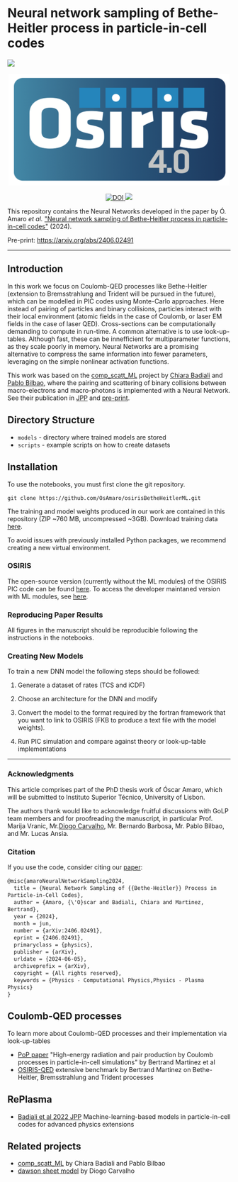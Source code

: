 Neural network sampling of Bethe-Heitler process in particle-in-cell codes
=============================================================================================================================

<a href="https://arxiv.org/abs/2406.02491" style='vertical-align:middle; display:inline;'><img
							src="https://img.shields.io/badge/plasm--ph-arXiv%3A2406.02491-B31B1B.svg" class="plain" style="height:25px;" /></a>
       

<p align="center">
  <img src="assets/osiris_logo.png" alt="osiris_logo" width="500"/></center>
</p>
<p align="center"> <a href="https://zenodo.org/badge/latestdoi/11422851">
  <img src="https://zenodo.org/badge/11422851.svg" alt="DOI">
</a>
<a href="https://lbesson.mit-license.org/">
  <img src="https://img.shields.io/badge/License-MIT-blue.svg" />
</a>
</p>

This repository contains the Neural Networks developed in the paper by Ó. Amaro _et al._ ["Neural network sampling of Bethe-Heitler process in particle-in-cell codes"](https://arxiv.org/abs/2406.02491) (2024).

Pre-print: https://arxiv.org/abs/2406.02491

---

## Introduction

In this work we focus on Coulomb-QED processes like Bethe-Heitler (extension to Bremsstrahlung and Trident will be pursued in the future), which can be modelled in PIC codes using Monte-Carlo approaches. Here instead of pairing of particles and binary collisions, particles interact with their local environment (atomic fields in the case of Coulomb, or laser EM fields in the case of laser QED).
Cross-sections can be computationally demanding to compute in run-time. A common alternative is to use look-up-tables. Although fast, these can be innefficient for multiparameter functions, as they scale poorly in memory.
Neural Networks are a promising alternative to compress the same information into fewer parameters, leveraging on the simple nonlinear activation functions.

This work was based on the [comp_scatt_ML](https://github.com/chiarabadiali/comp_scatt_ML) project by [Chiara Badiali](https://github.com/chiarabadiali) and [Pablo Bilbao](https://github.com/pabilbado), where the pairing and scattering of binary collisions between macro-electrons and macro-photons is implemented with a Neural Network. See their publication in [JPP](https://www.cambridge.org/core/journals/journal-of-plasma-physics/article/abs/machinelearningbased-models-in-particleincell-codes-for-advanced-physics-extensions/9D34BB83508AF220EC60EF892079D053) and [pre-print](https://arxiv.org/abs/2206.02937).

## Directory Structure

- ```models``` - directory where trained models are stored
- ```scripts``` - example scripts on how to create datasets


## Installation

To use the notebooks, you must first clone the git repository.

```
git clone https://github.com/OsAmaro/osirisBetheHeitlerML.git
```

The training and model weights produced in our work are contained in this repository (ZIP ~760 MB, uncompressed ~3GB). Download training data [here](https://ulisboa-my.sharepoint.com/:u:/g/personal/ist187343_tecnico_ulisboa_pt/EUUUMmTPXfJHhmSAWUYMG94BCdCTJ8oUHm4dUvgOXwgfjw?e=GaM0Gd).

To avoid issues with previously installed Python packages, we recommend creating a new virtual environment.

### OSIRIS

The open-source version (currently without the ML modules) of the OSIRIS PIC code can be found [here](https://osiris-code.github.io/). To access the developer maintaned version with ML modules, see [here](https://epp.tecnico.ulisboa.pt/osiris/).


### Reproducing Paper Results

All figures in the manuscript should be reproducible following the instructions in the notebooks.


### Creating New Models

To train a new DNN model the following steps should be followed:

1. Generate a dataset of rates (TCS and iCDF)

2. Choose an architecture for the DNN and modify 

3. Convert the model to the format required by the fortran framework that you want to link to OSIRIS (FKB to produce a text file with the model weights).

4. Run PIC simulation and compare against theory or look-up-table implementations


---

### Acknowledgments

This article comprises part of the PhD thesis work of Óscar Amaro, which will be submitted to Instituto Superior Técnico, University of Lisbon.

The authors thank would like to acknowledge fruitful discussions with GoLP team members and for proofreading the manuscript, in particular Prof. Marija Vranic, Mr.[Diogo Carvalho](https://github.com/diogodcarvalho), Mr. Bernardo Barbosa, Mr. Pablo Bilbao, and Mr. Lucas Ansia.

### Citation

If you use the code, consider citing our [paper](https://arxiv.org/abs/2406.02491):

```
@misc{amaroNeuralNetworkSampling2024,
  title = {Neural Network Sampling of {{Bethe-Heitler}} Process in Particle-in-Cell Codes},
  author = {Amaro, {\'O}scar and Badiali, Chiara and Martinez, Bertrand},
  year = {2024},
  month = jun,
  number = {arXiv:2406.02491},
  eprint = {2406.02491},
  primaryclass = {physics},
  publisher = {arXiv},
  urldate = {2024-06-05},
  archiveprefix = {arXiv},
  copyright = {All rights reserved},
  keywords = {Physics - Computational Physics,Physics - Plasma Physics}
}
```

## Coulomb-QED processes

To learn more about Coulomb-QED processes and their implementation via look-up-tables

* [PoP paper](https://pubs.aip.org/aip/pop/article/26/10/103109/264054/High-energy-radiation-and-pair-production-by) "High-energy radiation and pair production by Coulomb processes in particle-in-cell simulations" by Bertrand Martinez et al
* [OSIRIS-QED](https://github.com/bertrandmartinez/benchmark_osiris_qed) extensive benchmark by Bertrand Martinez on Bethe-Heitler, Bremsstrahlung and Trident processes

## RePlasma
  
* [Badiali et al 2022 JPP](https://github.com/RePlasma/BadialiBilbao2022JPP) Machine-learning-based models in particle-in-cell codes for advanced physics extensions


## Related projects

* [comp_scatt_ML](https://github.com/chiarabadiali/comp_scatt_ML) by Chiara Badiali and Pablo Bilbao
* [dawson sheet model](https://github.com/diogodcarvalho/dawgnnson-sheet-model) by Diogo Carvalho

